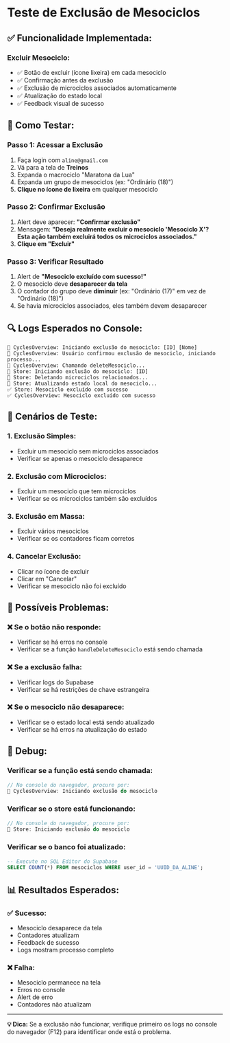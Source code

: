 # Teste de Exclusão de Mesociclos

## ✅ **Funcionalidade Implementada:**

### **Excluir Mesociclo:**
- ✅ Botão de excluir (ícone lixeira) em cada mesociclo
- ✅ Confirmação antes da exclusão
- ✅ Exclusão de microciclos associados automaticamente
- ✅ Atualização do estado local
- ✅ Feedback visual de sucesso

## 🧪 **Como Testar:**

### **Passo 1: Acessar a Exclusão**
1. Faça login com `aline@gmail.com`
2. Vá para a tela de **Treinos**
3. Expanda o macrociclo "Maratona da Lua"
4. Expanda um grupo de mesociclos (ex: "Ordinário (18)")
5. **Clique no ícone de lixeira** em qualquer mesociclo

### **Passo 2: Confirmar Exclusão**
1. Alert deve aparecer: **"Confirmar exclusão"**
2. Mensagem: **"Deseja realmente excluir o mesociclo 'Mesociclo X'? Esta ação também excluirá todos os microciclos associados."**
3. **Clique em "Excluir"**

### **Passo 3: Verificar Resultado**
1. Alert de **"Mesociclo excluído com sucesso!"**
2. O mesociclo deve **desaparecer da tela**
3. O contador do grupo deve **diminuir** (ex: "Ordinário (17)" em vez de "Ordinário (18)")
4. Se havia microciclos associados, eles também devem desaparecer

## 🔍 **Logs Esperados no Console:**

```
🔄 CyclesOverview: Iniciando exclusão do mesociclo: [ID] [Nome]
🔄 CyclesOverview: Usuário confirmou exclusão de mesociclo, iniciando processo...
🔄 CyclesOverview: Chamando deleteMesociclo...
🔄 Store: Iniciando exclusão do mesociclo: [ID]
🔄 Store: Deletando microciclos relacionados...
🔄 Store: Atualizando estado local do mesociclo...
✅ Store: Mesociclo excluído com sucesso
✅ CyclesOverview: Mesociclo excluído com sucesso
```

## 🎯 **Cenários de Teste:**

### **1. Exclusão Simples:**
- Excluir um mesociclo sem microciclos associados
- Verificar se apenas o mesociclo desaparece

### **2. Exclusão com Microciclos:**
- Excluir um mesociclo que tem microciclos
- Verificar se os microciclos também são excluídos

### **3. Exclusão em Massa:**
- Excluir vários mesociclos
- Verificar se os contadores ficam corretos

### **4. Cancelar Exclusão:**
- Clicar no ícone de excluir
- Clicar em "Cancelar"
- Verificar se mesociclo não foi excluído

## 🚨 **Possíveis Problemas:**

### **❌ Se o botão não responde:**
- Verificar se há erros no console
- Verificar se a função `handleDeleteMesociclo` está sendo chamada

### **❌ Se a exclusão falha:**
- Verificar logs do Supabase
- Verificar se há restrições de chave estrangeira

### **❌ Se o mesociclo não desaparece:**
- Verificar se o estado local está sendo atualizado
- Verificar se há erros na atualização do estado

## 🔧 **Debug:**

### **Verificar se a função está sendo chamada:**
```javascript
// No console do navegador, procure por:
🔄 CyclesOverview: Iniciando exclusão do mesociclo
```

### **Verificar se o store está funcionando:**
```javascript
// No console do navegador, procure por:
🔄 Store: Iniciando exclusão do mesociclo
```

### **Verificar se o banco foi atualizado:**
```sql
-- Execute no SQL Editor do Supabase
SELECT COUNT(*) FROM mesociclos WHERE user_id = 'UUID_DA_ALINE';
```

## 📊 **Resultados Esperados:**

### **✅ Sucesso:**
- Mesociclo desaparece da tela
- Contadores atualizam
- Feedback de sucesso
- Logs mostram processo completo

### **❌ Falha:**
- Mesociclo permanece na tela
- Erros no console
- Alert de erro
- Contadores não atualizam

---

**💡 Dica:** Se a exclusão não funcionar, verifique primeiro os logs no console do navegador (F12) para identificar onde está o problema.
